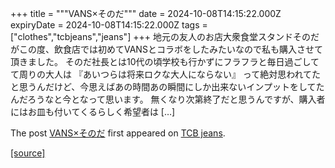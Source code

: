 +++
title = """VANS×そのだ"""
date = 2024-10-08T14:15:22.000Z
expiryDate = 2024-10-08T14:15:22.000Z
tags = ["clothes","tcbjeans","jeans"]
+++
地元の友人のお店大衆食堂スタンドそのだがこの度、飲食店では初めてVANSとコラボをしたみたいなので私も購入させて頂きました。 そのだ社長とは10代の頃学校も行かずにフラフラと毎日過ごしてて周りの大人は 『あいつらは将来ロクな大人にならない』 って絶対思われてたと思うんだけど、今思えばあの時間あの瞬間にしか出来ないインプットをしてたんだろうなと今となって思います。 無くなり次第終了だと思うんですが、購入者にはお皿も付いてくるらしく希望者は \[…\]

The post [VANS×そのだ](http://tcbjeans.com/2024/10/08/49452) first appeared on [TCB jeans](http://tcbjeans.com).

[[source]](http://tcbjeans.com/2024/10/08/49452)
